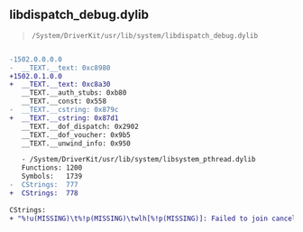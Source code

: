 ## libdispatch_debug.dylib

> `/System/DriverKit/usr/lib/system/libdispatch_debug.dylib`

```diff

-1502.0.0.0.0
-  __TEXT.__text: 0xc8980
+1502.0.1.0.0
+  __TEXT.__text: 0xc8a30
   __TEXT.__auth_stubs: 0xb80
   __TEXT.__const: 0x558
-  __TEXT.__cstring: 0x879c
+  __TEXT.__cstring: 0x87d1
   __TEXT.__dof_dispatch: 0x2902
   __TEXT.__dof_voucher: 0x9b5
   __TEXT.__unwind_info: 0x950

   - /System/DriverKit/usr/lib/system/libsystem_pthread.dylib
   Functions: 1200
   Symbols:   1739
-  CStrings:  777
+  CStrings:  778
 
CStrings:
+ "%!u(MISSING)\t%!p(MISSING)\twlh[%!p(MISSING)]: Failed to join cancelled workgroup %!p(MISSING)"

```
